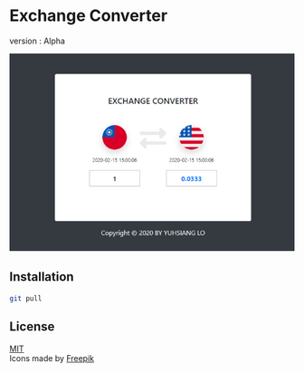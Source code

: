 # Exchange Converter

version : Alpha

![Schematic view](/img/example_image.png)

## Installation

```bash
git pull
```

## License

[MIT](https://choosealicense.com/licenses/mit/) \
Icons made by [Freepik](https://www.flaticon.com/authors/freepik/)
